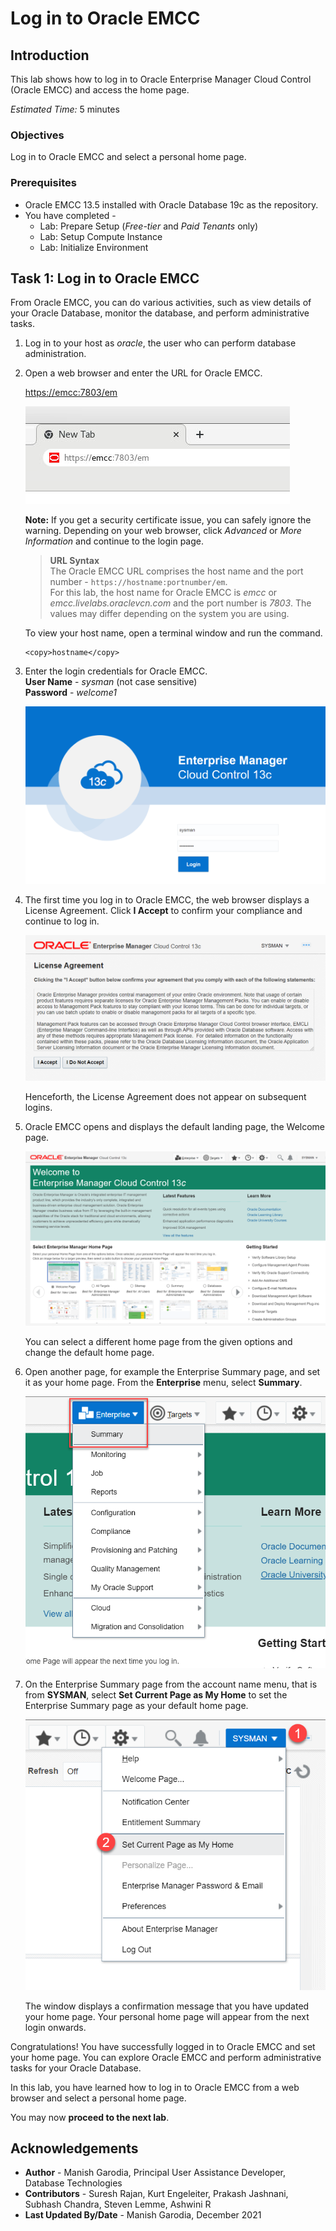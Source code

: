 # Log in to Oracle EMCC

## Introduction

This lab shows how to log in to Oracle Enterprise Manager Cloud Control (Oracle EMCC) and access the home page.

*Estimated Time:* 5 minutes

### Objectives

Log in to Oracle EMCC and select a personal home page.

### Prerequisites

- Oracle EMCC 13.5 installed with Oracle Database 19c as the repository.
- You have completed -
    - Lab: Prepare Setup (*Free-tier* and *Paid Tenants* only)
    - Lab: Setup Compute Instance
    - Lab: Initialize Environment

## Task 1: Log in to Oracle EMCC

From Oracle EMCC, you can do various activities, such as view details of your Oracle Database, monitor the database, and perform administrative tasks.

1. Log in to your host as *oracle*, the user who can perform database administration.

2. Open a web browser and enter the URL for Oracle EMCC.  

    <!-- Replace 0.0.0.0 and enter the actual IP address of the host machine. -->

   [https://emcc:7803/em](https://emcc:7803/em)  

   ![Oracle EMCC Login URL](images/emcc-001-login-url.png)

   **Note:** If you get a security certificate issue, you can safely ignore the warning. Depending on your web browser, click *Advanced* or *More Information* and continue to the login page.

    > **URL Syntax**  
    > The Oracle EMCC URL comprises the host name and the port number - `https://hostname:portnumber/em`.  
    For this lab, the host name for Oracle EMCC is *emcc* or *emcc.livelabs.oraclevcn.com* and the port number is *7803*. The values may differ depending on the system you are using.

    To view your host name, open a terminal window and run the command.
    ```
    <copy>hostname</copy>
    ```

3. Enter the login credentials for Oracle EMCC.  
   **User Name** - *sysman* (not case sensitive)  
   **Password** - *welcome1*

   ![Oracle EMCC Login Page](images/emcc-002-login-page.png)

4. The first time you log in to Oracle EMCC, the web browser displays a License Agreement. Click **I Accept** to confirm your compliance and continue to log in.

   ![License Agreement](images/emcc-003-license.png)

   Henceforth, the License Agreement does not appear on subsequent logins.

5. Oracle EMCC opens and displays the default landing page, the Welcome page.

   ![Oracle EMCC Welcome page](images/emcc-004-welcome.png)

   You can select a different home page from the given options and change the default home page.  

6. Open another page, for example the Enterprise Summary page, and set it as your home page. From the **Enterprise** menu, select **Summary**.

   ![Enterprise Summary page](images/emcc-005-enterprise-menu.png)

7. On the Enterprise Summary page from the account name menu, that is from **SYSMAN**, select **Set Current Page as My Home** to set the Enterprise Summary page as your default home page.

   ![Enterprise Summary page](images/emcc-006-set-homepage.png)

   The window displays a confirmation message that you have updated your home page. Your personal home page will appear from the next login onwards.

Congratulations! You have successfully logged in to Oracle EMCC and set your home page. You can explore Oracle EMCC and perform administrative tasks for your Oracle Database.

In this lab, you have learned how to log in to Oracle EMCC from a web browser and select a personal home page.

You may now **proceed to the next lab**.

## Acknowledgements

- **Author** - Manish Garodia, Principal User Assistance Developer, Database Technologies
- **Contributors** - Suresh Rajan, Kurt Engeleiter, Prakash Jashnani, Subhash Chandra, Steven Lemme, Ashwini R
- **Last Updated By/Date** - Manish Garodia, December 2021

